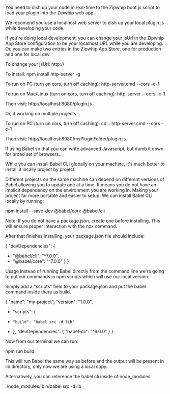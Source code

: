 You need to dish up your code in real-time to the Zipwhip boot.js
script to load your plugin into the Zipwhip web app.

We recomend you use a localhost web server to dish up your local
plugin.js while developing your code.

If you're doing local development, you can change your jsUrl in the
Zipwhip App Store configuration to be your localhost URL while
you are developing. Or, you can make two entries in the Zipwhip App
Store, one for production and one for local dev.

To change your jsUrl:
http://

To install:
npm install http-server -g

To run on PC (turn on cors, turn off caching):
http-server.cmd --cors -c-1

To run on Mac/Linux (turn on cors, turn off caching):
http-server --cors -c-1

Then visit:
http://localhost:8080/plugin.js

Or, if working on multiple projects...

To run on PC (turn on cors, turn off caching):
cd ..
http-server.cmd --cors -c-1

Then visit:
http://localhost:8080/myPluginFolder/plugin.js



If using Babel so that you can write advanced Javascript, but dumb it down for broad set of browsers...

While you can install Babel CLI globally on your machine, it's much better to install it locally project by project.

Different projects on the same machine can depend on different versions of Babel allowing you to update one at a time.
It means you do not have an implicit dependency on the environment you are working in. Making your project far more portable and easier to setup.
We can install Babel CLI locally by running:

npm install --save-dev @babel/core @babel/cli

Note: If you do not have a package.json, create one before installing. This will ensure proper interaction with the npx command.

After that finishes installing, your package.json file should include:

{
  "devDependencies": {
+   "@babel/cli": "^7.0.0",
+   "@babel/core": "^7.0.0"
  }
}

Usage
Instead of running Babel directly from the command line we're going to put our commands in npm scripts which will use our local version.

Simply add a "scripts" field to your package.json and put the babel command inside there as build.

  {
    "name": "my-project",
    "version": "1.0.0",
+   "scripts": {
+     "build": "babel src -d lib"
+   },
    "devDependencies": {
      "babel-cli": "^6.0.0"
    }
  }

Now from our terminal we can run:

npm run build

This will run Babel the same way as before and the output will be present in lib directory, only now we are using a local copy.

Alternatively, you can reference the babel cli inside of node_modules.

./node_modules/.bin/babel src -d lib
